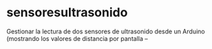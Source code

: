 # sensoresultrasonido
Gestionar la lectura de dos sensores de ultrasonido desde un Arduino (mostrando los valores de distancia por pantalla –
